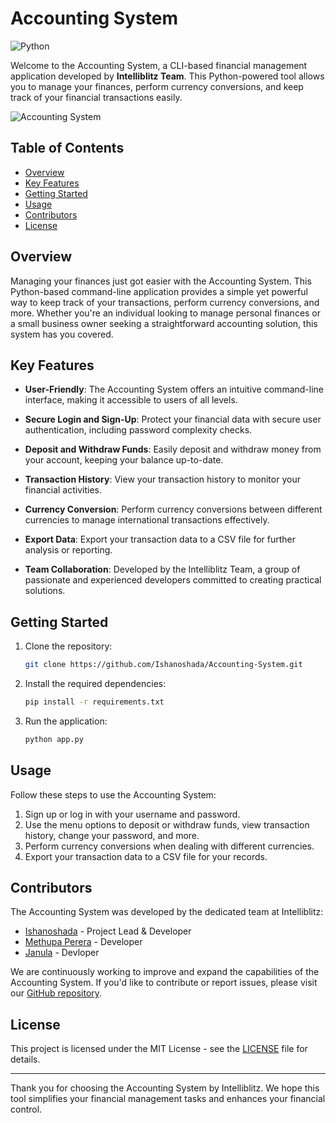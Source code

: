 # Accounting System

![Python](https://img.shields.io/badge/language-Python-blue?logo=python)

Welcome to the Accounting System, a CLI-based financial management application developed by **Intelliblitz Team**. This Python-powered tool allows you to manage your finances, perform currency conversions, and keep track of your financial transactions easily.

![Accounting System](demo.gif)

## Table of Contents
- [Overview](#overview)
- [Key Features](#key-features)
- [Getting Started](#getting-started)
- [Usage](#usage)
- [Contributors](#contributors)
- [License](#license)

## Overview

Managing your finances just got easier with the Accounting System. This Python-based command-line application provides a simple yet powerful way to keep track of your transactions, perform currency conversions, and more. Whether you're an individual looking to manage personal finances or a small business owner seeking a straightforward accounting solution, this system has you covered.

## Key Features

- **User-Friendly**: The Accounting System offers an intuitive command-line interface, making it accessible to users of all levels.

- **Secure Login and Sign-Up**: Protect your financial data with secure user authentication, including password complexity checks.

- **Deposit and Withdraw Funds**: Easily deposit and withdraw money from your account, keeping your balance up-to-date.

- **Transaction History**: View your transaction history to monitor your financial activities.

- **Currency Conversion**: Perform currency conversions between different currencies to manage international transactions effectively.

- **Export Data**: Export your transaction data to a CSV file for further analysis or reporting.

- **Team Collaboration**: Developed by the Intelliblitz Team, a group of passionate and experienced developers committed to creating practical solutions.

## Getting Started

1. Clone the repository:
   ```sh
   git clone https://github.com/Ishanoshada/Accounting-System.git
   ```

2. Install the required dependencies:
   ```sh
   pip install -r requirements.txt
   ```

3. Run the application:
   ```sh
   python app.py
   ```

## Usage

Follow these steps to use the Accounting System:

1. Sign up or log in with your username and password.
2. Use the menu options to deposit or withdraw funds, view transaction history, change your password, and more.
3. Perform currency conversions when dealing with different currencies.
4. Export your transaction data to a CSV file for your records.



## Contributors

The Accounting System was developed by the dedicated team at Intelliblitz:

- [Ishanoshada](https://github.com/Ishanoshada) - Project Lead & Developer
- [Methupa Perera](https://github.com/methupaPerera) -  Developer
- [Janula](https://github.com/Janula) - Devloper

We are continuously working to improve and expand the capabilities of the Accounting System. If you'd like to contribute or report issues, please visit our [GitHub repository](https://github.com/Ishanoshada/Accounting-System).

## License

This project is licensed under the MIT License - see the [LICENSE](LICENSE) file for details.

---

Thank you for choosing the Accounting System by Intelliblitz. We hope this tool simplifies your financial management tasks and enhances your financial control.
